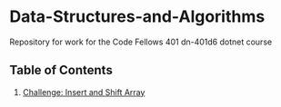 # Data-Structures-and-Algorithms
Repository for work for the Code Fellows 401 dn-401d6 dotnet course

## Table of Contents

1. [Challenge: Insert and Shift Array](Challenges/arrayShift)

